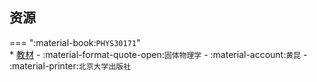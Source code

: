 ## 资源  
=== ":material-book:`PHYS30171`"  
    * [教材](https://api.hanximeng.com/lanzou/?url=https://cqu-openlib.lanzout.com/i5Ylh25faj7e&type=down) - :material-format-quote-open:`固体物理学` - :material-account:`黄昆` - :material-printer:`北京大学出版社`  